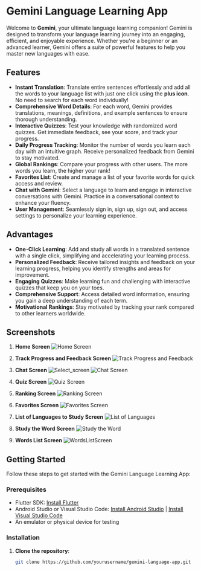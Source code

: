 # Gemini Language Learning App

Welcome to **Gemini**, your ultimate language learning companion! Gemini is designed to transform your language learning journey into an engaging, efficient, and enjoyable experience. Whether you're a beginner or an advanced learner, Gemini offers a suite of powerful features to help you master new languages with ease.

## Features

- **Instant Translation**: Translate entire sentences effortlessly and add all the words to your language list with just one click using the **plus icon**. No need to search for each word individually!
- **Comprehensive Word Details**: For each word, Gemini provides translations, meanings, definitions, and example sentences to ensure thorough understanding.
- **Interactive Quizzes**: Test your knowledge with randomized word quizzes. Get immediate feedback, see your score, and track your progress.
- **Daily Progress Tracking**: Monitor the number of words you learn each day with an intuitive graph. Receive personalized feedback from Gemini to stay motivated.
- **Global Rankings**: Compare your progress with other users. The more words you learn, the higher your rank!
- **Favorites List**: Create and manage a list of your favorite words for quick access and review.
- **Chat with Gemini**: Select a language to learn and engage in interactive conversations with Gemini. Practice in a conversational context to enhance your fluency.
- **User Management**: Seamlessly sign in, sign up, sign out, and access settings to personalize your learning experience.

## Advantages

- **One-Click Learning**: Add and study all words in a translated sentence with a single click, simplifying and accelerating your learning process.
- **Personalized Feedback**: Receive tailored insights and feedback on your learning progress, helping you identify strengths and areas for improvement.
- **Engaging Quizzes**: Make learning fun and challenging with interactive quizzes that keep you on your toes.
- **Comprehensive Support**: Access detailed word information, ensuring you gain a deep understanding of each term.
- **Motivational Rankings**: Stay motivated by tracking your rank compared to other learners worldwide.

## Screenshots

1. **Home Screen**
   ![Home Screen](https://github.com/user-attachments/assets/e5f8deb5-1c6b-47b1-8bc3-ca7405345e58)
   
2. **Track Progress and Feedback Screen**
   ![Track Progress and Feedback](https://github.com/user-attachments/assets/9b8331aa-b404-46dd-a336-1e1cb2981551)
   
3. **Chat Screen**
   ![Select_screen](https://github.com/user-attachments/assets/b8d763c0-ce4c-44ca-9120-79b52c685da8)
   ![Chat Screen](https://github.com/user-attachments/assets/c9f49e4e-57b1-4cba-a163-84ad4478279b)
   
4. **Quiz Screen**
   ![Quiz Screen](https://github.com/user-attachments/assets/9509f2d8-47f0-42e5-951a-90a2e0653db7)
   
5. **Ranking Screen**
   ![Ranking Screen](https://github.com/user-attachments/assets/90c88126-b74f-40de-8630-038a6e85b823)
   
6. **Favorites Screen**
   ![Favorites Screen](https://github.com/user-attachments/assets/af8446d3-394c-428d-8df1-c998c2255c62)
   
7. **List of Languages to Study Screen**
   ![List of Languages](https://github.com/user-attachments/assets/20395067-eff7-4031-b685-7eb0fe05a9b1)
   
8. **Study the Word Screen**
   ![Study the Word](https://github.com/user-attachments/assets/64decaad-ad0d-43ef-9d69-8083618d9310)
   
9. **Words List Screen**
   ![WordsListScreen](https://github.com/user-attachments/assets/983608f6-7e7f-4fa2-9956-a50f0294e591)

## Getting Started

Follow these steps to get started with the Gemini Language Learning App:

### Prerequisites

- Flutter SDK: [Install Flutter](https://flutter.dev/docs/get-started/install)
- Android Studio or Visual Studio Code: [Install Android Studio](https://developer.android.com/studio) | [Install Visual Studio Code](https://code.visualstudio.com/)
- An emulator or physical device for testing

### Installation

1. **Clone the repository**:
   ```bash
   git clone https://github.com/yourusername/gemini-language-app.git
